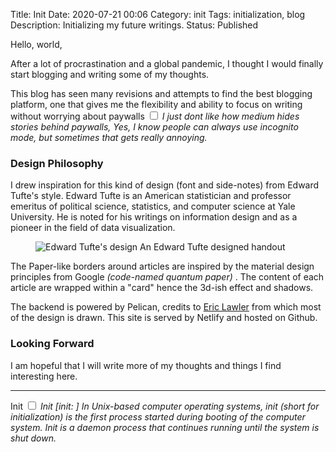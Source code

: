 Title: Init
Date: 2020-07-21 00:06
Category: init
Tags: initialization, blog
Description: Initializing my future writings.
Status: Published


<section markdown="1">
Hello, world, 

After a lot of procrastination and a global pandemic, I thought I would finally start blogging and writing some of my thoughts.

This blog has seen many revisions and attempts to find the best blogging platform, one that gives me the flexibility and ability to focus on writing without worrying about paywalls <label for="sn-paywall" class="margin-toggle sidenote-number"></label><input type="checkbox" id="sn-paywall" class="margin-toggle"> <span class="sidenote"><em>I just dont like how medium hides stories behind paywalls, Yes, I know people can always use incognito mode, but sometimes that gets really annoying.</em></span>

### Design Philosophy

I drew inspiration for this kind of design (font and side-notes) from Edward Tufte's style. 
Edward Tufte is an American statistician and professor emeritus of political science, statistics, and computer science at Yale University. He is noted for his writings on information design and as a pioneer in the field of data visualization.

<figure class="fullwidth"><img src="/images/tufte.gif" alt="Edward Tufte's design"><caption> An Edward Tufte designed handout</caption></figure>

The Paper-like borders around articles are inspired by the material design principles from Google <em>(code-named quantum paper) </em>. The content of each article are wrapped within a "card" hence the 3d-ish effect and shadows.

The backend is powered by Pelican, credits to [Eric Lawler](https://lawler.io/about/) from which most of the design is drawn. This site is served by Netlify and hosted on Github.

### Looking Forward

I am hopeful that I will write more of my thoughts and things I find interesting here. 

---- 
Init <label for="sn-technically" class="margin-toggle sidenote-number"></label><input type="checkbox" id="sn-technically" class="margin-toggle"> 
<span class="sidenote"><em>Init [init: ] In Unix-based computer operating systems, init (short for initialization) is the first process started during booting of the computer system. Init is a daemon process that continues running until the system is shut down.</em>
 </span>


</section>
